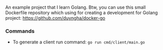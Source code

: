 An example project that I learn Golang. Btw, you can use this small Dockerfile repository which using for creating a development for Golang project: https://github.com/duyngha/docker-go

### Commands
- To generate a client run command: `go run cmd/client/main.go`
